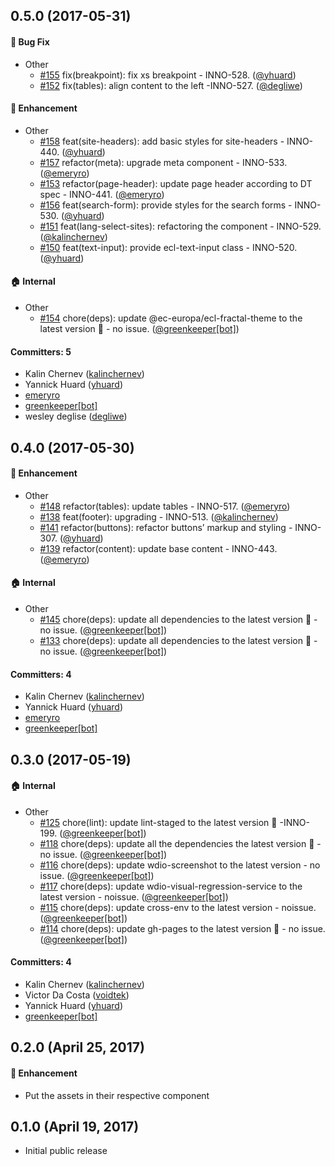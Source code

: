 ## 0.5.0 (2017-05-31)

#### :bug: Bug Fix

*   Other
    *   [#155](https://github.com/ec-europa/europa-component-library/pull/155) fix(breakpoint): fix xs breakpoint - INNO-528. ([@yhuard](https://github.com/yhuard))
    *   [#152](https://github.com/ec-europa/europa-component-library/pull/152) fix(tables): align content to the left -INNO-527. ([@degliwe](https://github.com/degliwe))

#### :nail_care: Enhancement

*   Other
    *   [#158](https://github.com/ec-europa/europa-component-library/pull/158) feat(site-headers): add basic styles for site-headers - INNO-440. ([@yhuard](https://github.com/yhuard))
    *   [#157](https://github.com/ec-europa/europa-component-library/pull/157) refactor(meta): upgrade meta component - INNO-533. ([@emeryro](https://github.com/emeryro))
    *   [#153](https://github.com/ec-europa/europa-component-library/pull/153) refactor(page-header): update page header according to DT spec - INNO-441. ([@emeryro](https://github.com/emeryro))
    *   [#156](https://github.com/ec-europa/europa-component-library/pull/156) feat(search-form): provide styles for the search forms - INNO-530. ([@yhuard](https://github.com/yhuard))
    *   [#151](https://github.com/ec-europa/europa-component-library/pull/151) feat(lang-select-sites): refactoring the component - INNO-529. ([@kalinchernev](https://github.com/kalinchernev))
    *   [#150](https://github.com/ec-europa/europa-component-library/pull/150) feat(text-input): provide ecl-text-input class - INNO-520. ([@yhuard](https://github.com/yhuard))

#### :house: Internal

*   Other
    *   [#154](https://github.com/ec-europa/europa-component-library/pull/154) chore(deps): update @ec-europa/ecl-fractal-theme to the latest version 🚀 - no issue. ([@greenkeeper[bot]](https://github.com/apps/greenkeeper))

#### Committers: 5

-   Kalin Chernev ([kalinchernev](https://github.com/kalinchernev))
-   Yannick Huard ([yhuard](https://github.com/yhuard))
-   [emeryro](https://github.com/emeryro)
-   [greenkeeper[bot]](https://github.com/integration/greenkeeper)
-   wesley deglise ([degliwe](https://github.com/degliwe))

## 0.4.0  (2017-05-30)

#### :nail_care: Enhancement

*   Other
    *   [#148](https://github.com/ec-europa/europa-component-library/pull/148) refactor(tables): update tables - INNO-517. ([@emeryro](https://github.com/emeryro))
    *   [#138](https://github.com/ec-europa/europa-component-library/pull/138) feat(footer): upgrading - INNO-513. ([@kalinchernev](https://github.com/kalinchernev))
    *   [#141](https://github.com/ec-europa/europa-component-library/pull/141) refactor(buttons): refactor buttons’ markup and styling - INNO-307. ([@yhuard](https://github.com/yhuard))
    *   [#139](https://github.com/ec-europa/europa-component-library/pull/139) refactor(content): update base content - INNO-443. ([@emeryro](https://github.com/emeryro))

#### :house: Internal

*   Other
    *   [#145](https://github.com/ec-europa/europa-component-library/pull/145) chore(deps): update all dependencies to the latest version 🚀 - no issue. ([@greenkeeper[bot]](https://github.com/apps/greenkeeper))
    *   [#133](https://github.com/ec-europa/europa-component-library/pull/133) chore(deps): update all dependencies to the latest version 🚀 - no issue. ([@greenkeeper[bot]](https://github.com/apps/greenkeeper))

#### Committers: 4

-   Kalin Chernev ([kalinchernev](https://github.com/kalinchernev))
-   Yannick Huard ([yhuard](https://github.com/yhuard))
-   [emeryro](https://github.com/emeryro)
-   [greenkeeper[bot]](https://github.com/integration/greenkeeper)


## 0.3.0 (2017-05-19)

#### :house: Internal

*   Other
    *   [#125](https://github.com/ec-europa/europa-component-library/pull/125) chore(lint): update lint-staged to the latest version 🚀 -INNO-199. ([@greenkeeper[bot]](https://github.com/integration/greenkeeper))
    *   [#118](https://github.com/ec-europa/europa-component-library/pull/118) chore(deps): update all the dependencies the latest version 🚀 - no issue. ([@greenkeeper[bot]](https://github.com/integration/greenkeeper))
    *   [#116](https://github.com/ec-europa/europa-component-library/pull/116) chore(deps): update wdio-screenshot to the latest version - no issue. ([@greenkeeper[bot]](https://github.com/integration/greenkeeper))
    *   [#117](https://github.com/ec-europa/europa-component-library/pull/117) chore(deps): update wdio-visual-regression-service to the latest version - noissue. ([@greenkeeper[bot]](https://github.com/integration/greenkeeper))
    *   [#115](https://github.com/ec-europa/europa-component-library/pull/115) chore(deps): update cross-env to the latest version - noissue. ([@greenkeeper[bot]](https://github.com/integration/greenkeeper))
    *   [#114](https://github.com/ec-europa/europa-component-library/pull/114) chore(deps): update gh-pages to the latest version 🚀 - no issue. ([@greenkeeper[bot]](https://github.com/integration/greenkeeper))

#### Committers: 4

-   Kalin Chernev ([kalinchernev](https://github.com/kalinchernev))
-   Victor Da Costa ([voidtek](https://github.com/voidtek))
-   Yannick Huard ([yhuard](https://github.com/yhuard))
-   [greenkeeper[bot]](https://github.com/integration/greenkeeper)

## 0.2.0 (April 25, 2017)

#### :nail_care: Enhancement

*   Put the assets in their respective component

## 0.1.0 (April 19, 2017)

*   Initial public release
